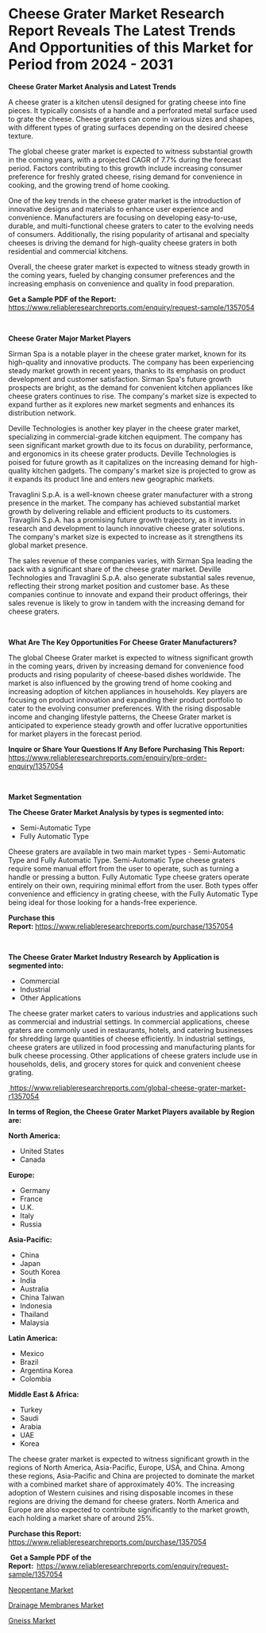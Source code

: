 <p><h1>Cheese Grater Market Research Report Reveals The Latest Trends And Opportunities of this Market for Period from 2024 - 2031</h1></p><p><strong>Cheese Grater Market Analysis and Latest Trends</strong></p>
<p><p>A cheese grater is a kitchen utensil designed for grating cheese into fine pieces. It typically consists of a handle and a perforated metal surface used to grate the cheese. Cheese graters can come in various sizes and shapes, with different types of grating surfaces depending on the desired cheese texture.</p><p>The global cheese grater market is expected to witness substantial growth in the coming years, with a projected CAGR of 7.7% during the forecast period. Factors contributing to this growth include increasing consumer preference for freshly grated cheese, rising demand for convenience in cooking, and the growing trend of home cooking.</p><p>One of the key trends in the cheese grater market is the introduction of innovative designs and materials to enhance user experience and convenience. Manufacturers are focusing on developing easy-to-use, durable, and multi-functional cheese graters to cater to the evolving needs of consumers. Additionally, the rising popularity of artisanal and specialty cheeses is driving the demand for high-quality cheese graters in both residential and commercial kitchens.</p><p>Overall, the cheese grater market is expected to witness steady growth in the coming years, fueled by changing consumer preferences and the increasing emphasis on convenience and quality in food preparation.</p></p>
<p><strong>Get a Sample PDF of the Report:&nbsp;</strong> <a href="https://www.reliableresearchreports.com/enquiry/request-sample/1357054">https://www.reliableresearchreports.com/enquiry/request-sample/1357054</a></p>
<p>&nbsp;</p>
<p><strong>Cheese Grater Major Market Players</strong></p>
<p><p>Sirman Spa is a notable player in the cheese grater market, known for its high-quality and innovative products. The company has been experiencing steady market growth in recent years, thanks to its emphasis on product development and customer satisfaction. Sirman Spa's future growth prospects are bright, as the demand for convenient kitchen appliances like cheese graters continues to rise. The company's market size is expected to expand further as it explores new market segments and enhances its distribution network.</p><p>Deville Technologies is another key player in the cheese grater market, specializing in commercial-grade kitchen equipment. The company has seen significant market growth due to its focus on durability, performance, and ergonomics in its cheese grater products. Deville Technologies is poised for future growth as it capitalizes on the increasing demand for high-quality kitchen gadgets. The company's market size is projected to grow as it expands its product line and enters new geographic markets.</p><p>Travaglini S.p.A. is a well-known cheese grater manufacturer with a strong presence in the market. The company has achieved substantial market growth by delivering reliable and efficient products to its customers. Travaglini S.p.A. has a promising future growth trajectory, as it invests in research and development to launch innovative cheese grater solutions. The company's market size is expected to increase as it strengthens its global market presence.</p><p>The sales revenue of these companies varies, with Sirman Spa leading the pack with a significant share of the cheese grater market. Deville Technologies and Travaglini S.p.A. also generate substantial sales revenue, reflecting their strong market position and customer base. As these companies continue to innovate and expand their product offerings, their sales revenue is likely to grow in tandem with the increasing demand for cheese graters.</p></p>
<p>&nbsp;</p>
<p><strong>What Are The Key Opportunities For Cheese Grater Manufacturers?</strong></p>
<p><p>The global Cheese Grater market is expected to witness significant growth in the coming years, driven by increasing demand for convenience food products and rising popularity of cheese-based dishes worldwide. The market is also influenced by the growing trend of home cooking and increasing adoption of kitchen appliances in households. Key players are focusing on product innovation and expanding their product portfolio to cater to the evolving consumer preferences. With the rising disposable income and changing lifestyle patterns, the Cheese Grater market is anticipated to experience steady growth and offer lucrative opportunities for market players in the forecast period.</p></p>
<p><strong>Inquire or Share Your Questions If Any Before Purchasing This Report:</strong> <a href="https://www.reliableresearchreports.com/enquiry/pre-order-enquiry/1357054">https://www.reliableresearchreports.com/enquiry/pre-order-enquiry/1357054</a></p>
<p>&nbsp;</p>
<p><strong>Market Segmentation</strong></p>
<p><strong>The Cheese Grater Market Analysis by types is segmented into:</strong></p>
<p><ul><li>Semi-Automatic Type</li><li>Fully Automatic Type</li></ul></p>
<p><p>Cheese graters are available in two main market types - Semi-Automatic Type and Fully Automatic Type. Semi-Automatic Type cheese graters require some manual effort from the user to operate, such as turning a handle or pressing a button. Fully Automatic Type cheese graters operate entirely on their own, requiring minimal effort from the user. Both types offer convenience and efficiency in grating cheese, with the Fully Automatic Type being ideal for those looking for a hands-free experience.</p></p>
<p><strong>Purchase this Report:&nbsp;</strong><a href="https://www.reliableresearchreports.com/purchase/1357054">https://www.reliableresearchreports.com/purchase/1357054</a></p>
<p>&nbsp;</p>
<p><strong>The Cheese Grater Market Industry Research by Application is segmented into:</strong></p>
<p><ul><li>Commercial</li><li>Industrial</li><li>Other Applications</li></ul></p>
<p><p>The cheese grater market caters to various industries and applications such as commercial and industrial settings. In commercial applications, cheese graters are commonly used in restaurants, hotels, and catering businesses for shredding large quantities of cheese efficiently. In industrial settings, cheese graters are utilized in food processing and manufacturing plants for bulk cheese processing. Other applications of cheese graters include use in households, delis, and grocery stores for quick and convenient cheese grating.</p></p>
<p><a href="https://www.reliableresearchreports.com/global-cheese-grater-market-r1357054">&nbsp;https://www.reliableresearchreports.com/global-cheese-grater-market-r1357054</a></p>
<p><strong>In terms of Region, the Cheese Grater Market Players available by Region are:</strong></p>
<p>
    <p> <strong> North America: </strong>
        <ul>
            <li>United States</li>
            <li>Canada</li>
        </ul>
        </p> 
    <p> <strong> Europe: </strong>
        <ul>
            <li>Germany</li>
            <li>France</li>
            <li>U.K.</li>
            <li>Italy</li>
            <li>Russia</li>
        </ul>
        </p> 
    <p> <strong> Asia-Pacific: </strong>
        <ul>
            <li>China</li>
            <li>Japan</li>
            <li>South Korea</li>
            <li>India</li>
            <li>Australia</li>
            <li>China Taiwan</li>
            <li>Indonesia</li>
            <li>Thailand</li>
            <li>Malaysia</li>
        </ul>
        </p> 
    <p> <strong> Latin America: </strong>
        <ul>
            <li>Mexico</li>
            <li>Brazil</li>
            <li>Argentina Korea</li>
            <li>Colombia</li>
        </ul>
        </p> 
    <p> <strong> Middle East & Africa: </strong>
        <ul>
            <li>Turkey</li>
            <li>Saudi</li>
            <li>Arabia</li>
            <li>UAE</li>
            <li>Korea</li>
        </ul>
    </p>
    </p>
<p><p>The cheese grater market is expected to witness significant growth in the regions of North America, Asia-Pacific, Europe, USA, and China. Among these regions, Asia-Pacific and China are projected to dominate the market with a combined market share of approximately 40%. The increasing adoption of Western cuisines and rising disposable incomes in these regions are driving the demand for cheese graters. North America and Europe are also expected to contribute significantly to the market growth, each holding a market share of around 25%.</p></p>
<p><strong>Purchase this Report: </strong><a href="https://www.reliableresearchreports.com/purchase/1357054">https://www.reliableresearchreports.com/purchase/1357054</a></p>
<p>&nbsp;<strong>Get a Sample PDF of the Report:&nbsp;&nbsp;</strong><a href="https://www.reliableresearchreports.com/enquiry/request-sample/1357054">https://www.reliableresearchreports.com/enquiry/request-sample/1357054</a></p>
<p><strong></strong></p>
<p><p><a href="https://www.linkedin.com/pulse/neopentane-market-size-global-industry-overview-segmentation-ntmle?trackingId=P1eQSe1n%2B698BfSz0wRSSA%3D%3D">Neopentane Market</a></p><p><a href="https://www.linkedin.com/pulse/drainage-membranes-market-centers-aspects-growth-share-opportunity-jvyxe?trackingId=tzkotjmwM1iyFtB3Q8INQg%3D%3D">Drainage Membranes Market</a></p><p><a href="https://www.linkedin.com/pulse/gneiss-market-size-share-amp-trends-analysis-report-application-hid1e?trackingId=hvtcsKtu85FgIg1Bh0bgEw%3D%3D">Gneiss Market</a></p></p>